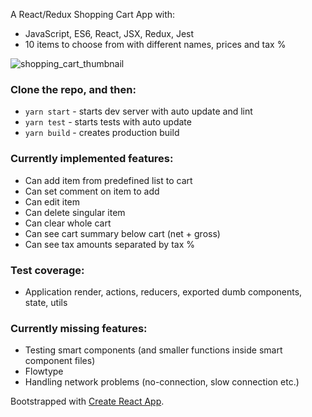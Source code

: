 A React/Redux Shopping Cart App with:
- JavaScript, ES6, React, JSX, Redux, Jest 
- 10 items to choose from with different names, prices and tax %

![shopping_cart_thumbnail](https://user-images.githubusercontent.com/23530054/36751281-0a64ac34-1c00-11e8-8cc9-74388bcf05ac.png)

### Clone the repo, and then:

- `yarn start` - starts dev server with auto update and lint
- `yarn test` - starts tests with auto update
- `yarn build` - creates production build

### Currently implemented features:
- Can add item from predefined list to cart
- Can set comment on item to add
- Can edit item
- Can delete singular item
- Can clear whole cart
- Can see cart summary below cart (net + gross)
- Can see tax amounts separated by tax %

### Test coverage:
- Application render, actions, reducers, exported dumb components, state, utils

### Currently missing features:
- Testing smart components (and smaller functions inside smart component files)
- Flowtype
- Handling network problems (no-connection, slow connection etc.)


Bootstrapped with [Create React App](https://github.com/facebookincubator/create-react-app).